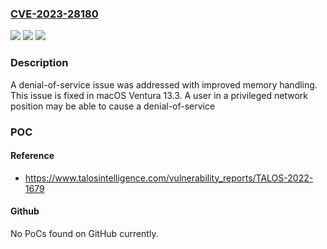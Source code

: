 ### [CVE-2023-28180](https://cve.mitre.org/cgi-bin/cvename.cgi?name=CVE-2023-28180)
![](https://img.shields.io/static/v1?label=Product&message=macOS&color=blue)
![](https://img.shields.io/static/v1?label=Version&message=%3C%2013.3%20&color=brighgreen)
![](https://img.shields.io/static/v1?label=Vulnerability&message=A%20user%20in%20a%20privileged%20network%20position%20may%20be%20able%20to%20cause%20a%20denial-of-service&color=brighgreen)

### Description

A denial-of-service issue was addressed with improved memory handling. This issue is fixed in macOS Ventura 13.3. A user in a privileged network position may be able to cause a denial-of-service

### POC

#### Reference
- https://www.talosintelligence.com/vulnerability_reports/TALOS-2022-1679

#### Github
No PoCs found on GitHub currently.

